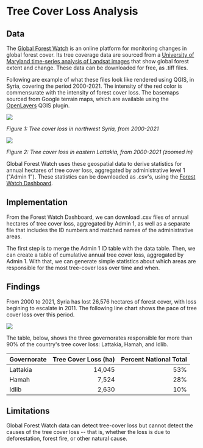 # Tree Cover Loss Analysis

## Data

The [Global Forest Watch](https://www.globalforestwatch.org/) is an online platform for monitoring changes in global forest cover. Its tree coverage data are sourced from a [University of Maryland time-series analysis of Landsat images](http://earthenginepartners.appspot.com/science-2013-global-forest/download_v1.7.html) that show global forest extent and change. These data can be downloaded for free, as .tiff files.

Following are example of what these files look like rendered using QGIS, in Syria, covering the period 2000-2021. The intensity of the red color is commensurate with the intensity of forest cover loss. The basemaps sourced from Google terrain maps, which are available using the [OpenLayers](https://plugins.qgis.org/plugins/openlayers_plugin/) QGIS plugin.

![](images/syria-tree-loss-2.png)

*Figure 1: Tree cover loss in northwest Syria, from 2000-2021*

![](images/syria-tree-loss-3.png)

*Figure 2: Tree cover loss in eastern Lattakia, from 2000-2021 (zoomed in)*

Global Forest Watch uses these geospatial data to derive statistics for annual hectares of tree cover loss, aggregated by administrative level 1 ("Admin 1"). These statistics can be downloaded as .csv's, using the [Forest Watch Dashboard](https://www.globalforestwatch.org/dashboards/global/?category=summary&location=WyJnbG9iYWwiXQ%3D%3D&map=eyJkYXRhc2V0cyI6W3siZGF0YXNldCI6InBvbGl0aWNhbC1ib3VuZGFyaWVzIiwibGF5ZXJzIjpbImRpc3B1dGVkLXBvbGl0aWNhbC1ib3VuZGFyaWVzIiwicG9saXRpY2FsLWJvdW5kYXJpZXMiXSwiYm91bmRhcnkiOnRydWUsIm9wYWNpdHkiOjEsInZpc2liaWxpdHkiOnRydWV9LHsiZGF0YXNldCI6Ik5ldC1DaGFuZ2UtU1RBR0lORyIsImxheWVycyI6WyJmb3Jlc3QtbmV0LWNoYW5nZSJdLCJvcGFjaXR5IjoxLCJ2aXNpYmlsaXR5Ijp0cnVlLCJwYXJhbXMiOnsidmlzaWJpbGl0eSI6dHJ1ZSwiYWRtX2xldmVsIjoiYWRtMCJ9fV19&showMap=true).

## Implementation

From the Forest Watch Dashboard, we can download .csv files of annual hectares of tree cover loss, aggregated by Admin 1, as well as a separate file that includes the ID numbers and matched names of the administrative areas.

The first step is to merge the Admin 1 ID table with the data table. Then, we can create a table of cumulative annual tree cover loss, aggregated by Admin 1. With that, we can generate simple statistics about which areas are responsible for the most tree-cover loss over time and when.

## Findings

From 2000 to 2021, Syria has lost 26,576 hectares of forest cover, with loss begining to escalate in  2011. The following line chart shows the pace of tree cover loss over this period.

![](images/syria-tree-loss-chart.png)

The table, below, shows the three governorates responsible for more than 90% of the country's tree cover loss: Lattakia, Hamah, and Idlib.

| Governorate | Tree Cover Loss (ha) | Percent National Total |
| ----------- | --------------------:| ----------------------:|
| Lattakia    | 14,045               | 53%                    |
| Hamah       | 7,524                | 28%                    |
| Idlib       | 2,630                | 10%                    |

## Limitations

Global Forest Watch data can detect tree-cover loss but cannot detect the causes of the tree cover loss -- that is, whether the loss is due to deforestation, forest fire, or other natural cause.
